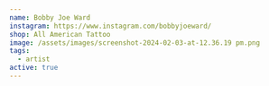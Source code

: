 ```yaml
---
name: Bobby Joe Ward
instagram: https://www.instagram.com/bobbyjoeward/
shop: All American Tattoo
image: /assets/images/screenshot-2024-02-03-at-12.36.19 pm.png
tags:
  - artist
active: true
---
```

